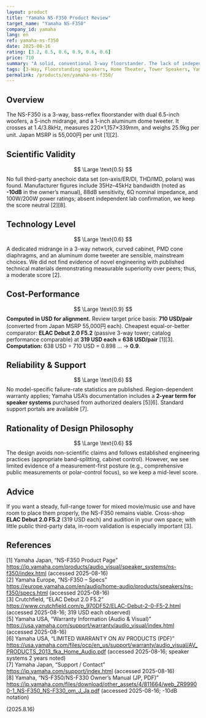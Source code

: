 ```yaml
---
layout: product
title: "Yamaha NS-F350 Product Review"
target_name: "Yamaha NS-F350"
company_id: yamaha
lang: en
ref: yamaha-ns-f350
date: 2025-08-16
rating: [3.2, 0.5, 0.6, 0.9, 0.6, 0.6]
price: 710
summary: "A solid, conventional 3-way floorstander. The lack of independent measurements keeps scientific validity conservative; features and build are competent for the price."
tags: [3-Way, Floorstanding speakers, Home Theater, Tower Speakers, Yamaha]
permalink: /products/en/yamaha-ns-f350/
---
```

## Overview
The NS-F350 is a 3-way, bass-reflex floorstander with dual 6.5-inch woofers, a 5-inch midrange, and a 1-inch aluminum dome tweeter. It crosses at 1.4/3.8kHz, measures 220×1,157×339mm, and weighs 25.9kg per unit. Japan MSRP is 55,000円 per unit [1][2].

## Scientific Validity
$$ \Large \text{0.5} $$
No full third-party anechoic data set (on-axis/ER/DI, THD/IMD, polars) was found. Manufacturer figures include 35Hz–45kHz bandwidth (noted as **-10dB** in the owner’s manual), 88dB sensitivity, 6Ω nominal impedance, and 100W/200W power ratings; absent independent lab confirmation, we keep the score neutral [2][8].

## Technology Level
$$ \Large \text{0.6} $$
A dedicated midrange in a 3-way network, curved cabinet, PMD cone diaphragms, and an aluminum dome tweeter are sensible, mainstream choices. We did not find evidence of novel engineering with published technical materials demonstrating measurable superiority over peers; thus, a moderate score [2].

## Cost-Performance
$$ \Large \text{0.9} $$
**Computed in USD for alignment.** Review target price basis: **710 USD/pair** (converted from Japan MSRP 55,000円 each). Cheapest equal-or-better comparator: **ELAC Debut 2.0 F5.2** (passive 3-way tower; catalog performance comparable) at **319 USD each = 638 USD/pair** [1][3].  
**Computation:** 638 USD ÷ 710 USD = 0.898 … → **0.9**.

## Reliability & Support
$$ \Large \text{0.6} $$
No model-specific failure-rate statistics are published. Region-dependent warranty applies; Yamaha USA’s documentation includes a **2-year term for speaker systems** purchased from authorized dealers [5][6]. Standard support portals are available [7].

## Rationality of Design Philosophy
$$ \Large \text{0.6} $$
The design avoids non-scientific claims and follows established engineering practices (appropriate band-splitting, cabinet control). However, we see limited evidence of a measurement-first posture (e.g., comprehensive public measurements or polar-control focus), so we keep a mid-level score.

## Advice
If you want a steady, full-range tower for mixed movie/music use and have room to place them properly, the NS-F350 remains viable. Cross-shop **ELAC Debut 2.0 F5.2** (319 USD each) and audition in your own space; with little public third-party data, in-room validation is especially important [3].

## References
[1] Yamaha Japan, “NS-F350 Product Page” https://jp.yamaha.com/products/audio_visual/speaker_systems/ns-f350/index.html (accessed 2025-08-16)  
[2] Yamaha Europe, “NS-F350 – Specs” https://europe.yamaha.com/en/audio/home-audio/products/speakers/ns-f350/specs.html (accessed 2025-08-16)  
[3] Crutchfield, “ELAC Debut 2.0 F5.2” https://www.crutchfield.com/p_970DF52/ELAC-Debut-2-0-F5-2.html (accessed 2025-08-16; 319 USD each observed)  
[5] Yamaha USA, “Warranty Information (Audio & Visual)” https://usa.yamaha.com/support/warranty/audio_visual/index.html (accessed 2025-08-16)  
[6] Yamaha USA, “LIMITED WARRANTY ON AV PRODUCTS (PDF)” https://usa.yamaha.com/files/ocp/en_us/support/warranty/audio_visual/AV_PRODUCTS_2013_fka_Home_Audio.pdf (accessed 2025-08-16; speaker systems 2 years noted)  
[7] Yamaha Japan, “Support / Contact” https://jp.yamaha.com/support/index.html (accessed 2025-08-16)  
[8] Yamaha, “NS-F350/NS-F330 Owner’s Manual (JP, PDF)” https://jp.yamaha.com/files/download/other_assets/4/811664/web_ZR99900-1_NS-F350_NS-F330_om_J_Ja.pdf (accessed 2025-08-16; -10dB notation)

(2025.8.16)

